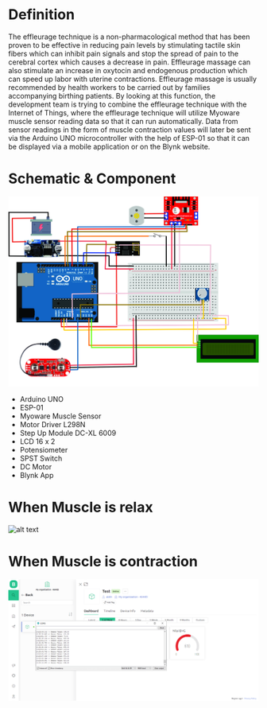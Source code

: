 # Definition
The effleurage technique is a non-pharmacological method that has been proven to be effective in reducing pain levels by stimulating tactile skin fibers which can inhibit pain signals and stop the spread of pain to the cerebral cortex which causes a decrease in pain. Effleurage massage can also stimulate an increase in oxytocin and endogenous production which can speed up labor with uterine contractions. Effleurage massage is usually recommended by health workers to be carried out by families accompanying birthing patients. By looking at this function, the development team is trying to combine the effleurage technique with the Internet of Things, where the effleurage technique will utilize Myoware muscle sensor reading data so that it can run automatically. Data from sensor readings in the form of muscle contraction values will later be sent via the Arduino UNO microcontroller with the help of ESP-01 so that it can be displayed via a mobile application or on the Blynk website.


# Schematic & Component
![alt text](https://github.com/AldinWil10/Myoware-Muscle/blob/main/Rangkaian.jpg?raw=true)
- Arduino UNO 
- ESP-01                               
- Myoware Muscle Sensor         
- Motor Driver L298N                   
- Step Up Module DC-XL 6009
- LCD 16 x 2
- Potensiometer
- SPST Switch
- DC Motor
- Blynk App

# When Muscle is relax
![alt text]([https://github.com/AldinWil10/Myoware-Muscle/blob/main/Rangkaian.jpg](https://github.com/AldinWil10/Myoware-Muscle/blob/main/Screenshot%202022-05-19%20102540.png)?raw=true)

# When Muscle is contraction
![alt text](https://github.com/AldinWil10/Myoware-Muscle/blob/main/Screenshot%202022-05-19%20102556.png?raw=true)
